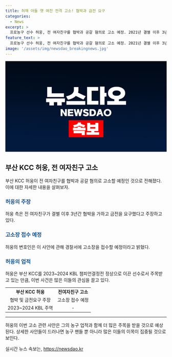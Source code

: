 ```yaml
---
title: 허재 아들 옛 여친 전격 고소! 협박과 금전 요구
categories:
  - News
excerpt: >
  프로농구 선수 허웅, 전 여자친구를 협박과 공갈 혐의로 고소 예정. 2021년 결별 이후 3년간 협박과 금전 요구. 허웅 측 변호인 수 년간 협박 사실, 경찰에 고소 예정 밝히며 논란. 2023~2024 KBL 챔피언결정전 주역으로 주목 받는 허웅, 관심 쏠림.
feature_text: >
  프로농구 선수 허웅, 전 여자친구를 협박과 공갈 혐의로 고소 예정. 2021년 결별 이후 3년간 협박과 금전 요구. 허웅 측 변호인 수 년간 협박 사실, 경찰에 고소 예정 밝히며 논란. 2023~2024 KBL 챔피언결정전 주역으로 주목 받는 허웅, 관심 쏠림.
image: '/assets/img/newsdao_breakingnews.jpg'
---
```


<p><img src="/assets/img/newsdao_breakingnews.jpg" alt="koreaapp 속보" /></p>

<h2 data-ke-size="size26">부산 KCC 허웅, 전 여자친구 고소</h2>

<p data-ke-size="size16">부산 KCC 허웅이 전 여자친구를 협박과 공갈 혐의로 고소할 예정인 것으로 전해졌다. 이에 대한 자세한 내용을 살펴보자.</p>

<h3><b><span style="color: #1a5490;">허웅의 주장</span></b></h3>

<p data-ke-size="size16">허웅 측은 전 여자친구가 결별 이후 3년간 협박을 가하고 금전을 요구했다고 주장하고 있다.</p>

<h3><b><span style="color: #1a5490;">고소장 접수 예정</span></b></h3>

<p data-ke-size="size16">허웅의 변호인은 이 사안에 관해 경찰서에 고소장을 접수할 예정이라고 밝혔다.</p>

<h3><b><span style="color: #1a5490;">허웅의 업적</span></b></h3>

<p data-ke-size="size16">허웅은 부산 KCC를 2023~2024 KBL 챔피언결정전 정상으로 이끈 선수로서 주목받고 있는 만큼, 이번 사건은 많은 이들의 관심을 끌고 있다.</p>

<table>
    <tbody>
        <tr>
            <td style="text-align: center; height: 17px;"><b>부산 KCC 허웅</b></td>
            <td style="text-align: center; height: 17px;"><b>전여자친구 고소</b></td>
        </tr>
        <tr>
            <td style="text-align: center; height: 17px;">협박 및 금전요구 주장</td>
            <td style="text-align: center; height: 17px;">고소장 접수 예정</td>
        </tr>
        <tr>
            <td style="text-align: center; height: 17px;">2023~2024 KBL 주역</td>
            <td style="text-align: center; height: 17px;">-</td>
        </tr>
    </tbody>
</table>

<hr>

<p data-ke-size="size16">허웅의 이번 고소 관련 사안은 그의 농구 업적과 함께 더 많은 주목을 받을 것으로 예상된다. 상세한 사안들이 드러나면 농구 팬들 뿐 아니라 많은 이들의 이목이 집중될 것으로 보인다.</p>
실시간 뉴스 속보는, <a href="https://newsdao.kr" rel="dofollow">https://newsdao.kr</a>


